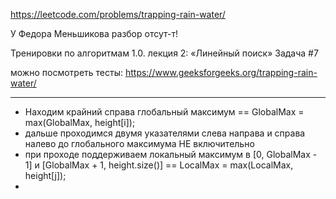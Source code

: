 https://leetcode.com/problems/trapping-rain-water/

У Федора Меньшикова разбор отсут-т!

Тренировки по алгоритмам 1.0. лекция 2: «Линейный поиск» Задача #7 

можно посмотреть тесты: https://www.geeksforgeeks.org/trapping-rain-water/

_______

* Находим крайний справа глобальный максимум == GlobalMax = max(GlobalMax, height[i]);
* дальше проходимся двумя указателями слева направа и справа налево до глобального максимума НЕ включительно
* при проходе поддерживаем локальный максимум в [0, GlobalMax - 1] и [GlobalMax + 1, height.size()] == LocalMax = max(LocalMax, height[j]);
* 
